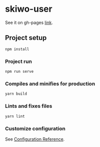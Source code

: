 # skiwo-user
See it on gh-pages [link](https://cuteshaun.github.io/skiwo-vue-2/).

## Project setup
```
npm install
```

### Project run
```
npm run serve
```

### Compiles and minifies for production
```
yarn build
```

### Lints and fixes files
```
yarn lint
```

### Customize configuration
See [Configuration Reference](https://cli.vuejs.org/config/).
